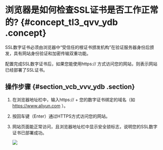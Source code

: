 # 浏览器是如何检查SSL证书是否工作正常的? {#concept_tl3_qvv_ydb .concept}

SSL数字证书必须由浏览器中“受信任的根证书颁发机构”在验证服务器身份后颁发，具有网站身份验证和加密传输双重功能。

配置完成SSL数字证书后，如果您能使用https:// 方式访问您的网站，则表示网站已经部署了SSL证书。

## 操作步骤 {#section_vcb_vvv_ydb .section}

1.  在浏览器地址栏中，输入https:// + 您的数字证书绑定的域名（如 https://www.aliyun.com ）。
2.  按回车键（Enter）通过HTTPS方式访问您的网站。
3.  网站页面能正常访问，且浏览器地址栏中显示安全锁标志，说明您的SSL数字证书已部署成功。

    ![](http://static-aliyun-doc.oss-cn-hangzhou.aliyuncs.com/assets/img/13607/4283_zh-CN.png)


